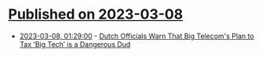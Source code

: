# [Published on 2023-03-08](index.md)

* [2023-03-08, 01:29:00](https://soylentnews.org/article.pl?sid=23/03/07/1214207&from=rss) - [Dutch Officials Warn That Big Telecom's Plan to Tax ‘Big Tech’ is a Dangerous Dud](https://soylentnews.org/article.pl?sid=23/03/07/1214207&from=rss)
